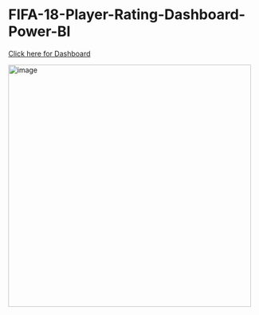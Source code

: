 # FIFA-18-Player-Rating-Dashboard-Power-BI

[Click here for Dashboard](https://www.novypro.com/project/fifa-18-power-bi-dashboard)

<img width="487" alt="image" src="https://github.com/nikhilbordekar/FIFA-18-Player-Rating-Dashboard-Power-BI/assets/121897260/e774ae80-2c7d-4ddd-874d-86e63be5107a">
